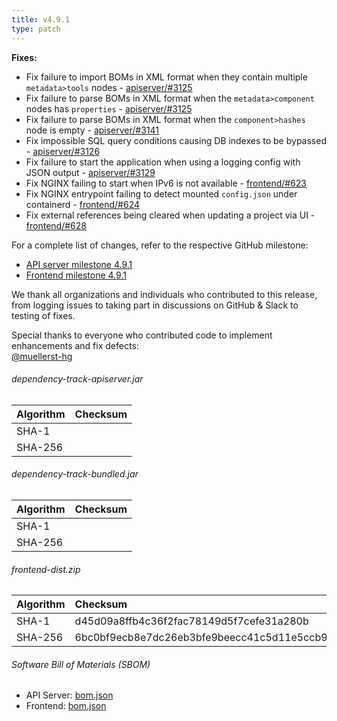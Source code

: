 ```yaml
---
title: v4.9.1
type: patch
---
```


**Fixes:**

* Fix failure to import BOMs in XML format when they contain multiple `metadata>tools` nodes - [apiserver/#3125]
* Fix failure to parse BOMs in XML format when the `metadata>component` nodes has `properties` - [apiserver/#3125]
* Fix failure to parse BOMs in XML format when the `component>hashes` node is empty - [apiserver/#3141]
* Fix impossible SQL query conditions causing DB indexes to be bypassed - [apiserver/#3126]
* Fix failure to start the application when using a logging config with JSON output - [apiserver/#3129]
* Fix NGINX failing to start when IPv6 is not available - [frontend/#623]
* Fix NGINX entrypoint failing to detect mounted `config.json` under containerd - [frontend/#624]
* Fix external references being cleared when updating a project via UI - [frontend/#628]

For a complete list of changes, refer to the respective GitHub milestone:

* [API server milestone 4.9.1](https://github.com/DependencyTrack/dependency-track/milestone/34?closed=1)
* [Frontend milestone 4.9.1](https://github.com/DependencyTrack/frontend/milestone/17?closed=1)

We thank all organizations and individuals who contributed to this release, from logging issues to taking part in discussions on GitHub & Slack to testing of fixes.

Special thanks to everyone who contributed code to implement enhancements and fix defects:  
[@muellerst-hg]

###### dependency-track-apiserver.jar

| Algorithm | Checksum |
|:----------|:---------|
| SHA-1     |          |
| SHA-256   |          |

###### dependency-track-bundled.jar

| Algorithm | Checksum |
|:----------|:---------|
| SHA-1     |          |
| SHA-256   |          |

###### frontend-dist.zip

| Algorithm | Checksum                                                         |
|:----------|:-----------------------------------------------------------------|
| SHA-1     | d45d09a8ffb4c36f2fac78149d5f7cefe31a280b                         |
| SHA-256   | 6bc0bf9ecb8e7dc26eb3bfe9beecc41c5d11e5ccb902f19f0445aaa5860a1980 |

###### Software Bill of Materials (SBOM)

* API Server: [bom.json](https://github.com/DependencyTrack/dependency-track/releases/download/4.9.1/bom.json)
* Frontend: [bom.json](https://github.com/DependencyTrack/frontend/releases/download/4.9.1/bom.json)

[apiserver/#3125]: https://github.com/DependencyTrack/dependency-track/pull/3125
[apiserver/#3126]: https://github.com/DependencyTrack/dependency-track/pull/3126
[apiserver/#3129]: https://github.com/DependencyTrack/dependency-track/pull/3129
[apiserver/#3141]: https://github.com/DependencyTrack/dependency-track/pull/3141
[frontend/#623]: https://github.com/DependencyTrack/frontend/pull/623
[frontend/#624]: https://github.com/DependencyTrack/frontend/pull/624
[frontend/#628]: https://github.com/DependencyTrack/frontend/pull/628

[@muellerst-hg]: https://github.com/muellerst-hg

